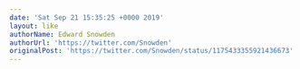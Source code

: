 ```yaml
---
date: 'Sat Sep 21 15:35:25 +0000 2019'
layout: like
authorName: Edward Snowden
authorUrl: 'https://twitter.com/Snowden'
originalPost: 'https://twitter.com/Snowden/status/1175433355921436673'
---
```


